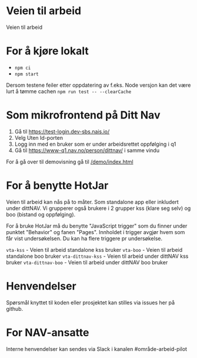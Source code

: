 # Veien til arbeid

Veien til arbeid

# For å kjøre lokalt
 
- `npm ci`
- `npm start`

Dersom testene feiler etter oppdatering av f.eks. Node versjon kan det være lurt å tømme cachen `npm run test -- --clearCache` 

# Som mikrofrontend på Ditt Nav

1. Gå til https://test-login.dev-sbs.nais.io/
2. Velg Uten Id-porten
3. Logg inn med en bruker som er under arbeidsrettet oppfølging i q1
4. Gå til https://www-q1.nav.no/person/dittnav/ i samme vindu

For å gå over til demovisning gå til [/demo/index.html](http://localhost:3002/demo/index.html)

# For å benytte HotJar

Veien til arbeid kan nås på to måter. Som standalone app eller inkludert under dittNAV.
Vi grupperer også brukere i 2 grupper kss (klare seg selv) og boo (bistand og oppfølging).

For å bruke HotJar må du benytte "JavaScript trigger" som du finner under punktet "Behavior" og fanen "Pages".
Innholdet i trigger avgjør hvem som får vist undersøkelsen. Du kan ha flere triggere pr undersøkelse.

`vta-kss` - Veien til arbeid standalone kss bruker
`vta-boo` - Veien til arbeid standalone boo bruker
`vta-dittnav-kss` - Veien til arbeid under dittNAV kss bruker
`vta-dittnav-boo` - Veien til arbeid under dittNAV boo bruker

# Henvendelser

Spørsmål knyttet til koden eller prosjektet kan stilles via issues her på github.

# For NAV-ansatte

Interne henvendelser kan sendes via Slack i kanalen #område-arbeid-pilot
